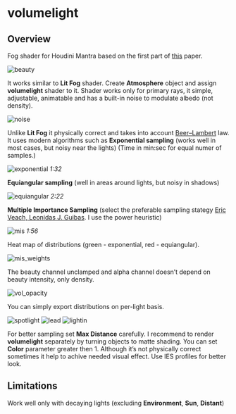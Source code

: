 # volumelight
## Overview
Fog shader for Houdini Mantra based on the first part of [this](https://www.solidangle.com/research/egsr2012_volume.pdf) paper.

![beauty](https://github.com/somesanctus/volumelight/blob/master/img/beauty.jpg)

It works similar to **Lit Fog** shader. Create **Atmosphere** object and assign **volumelight** shader to it.
Shader works only for primary rays, it simple, adjustable, animatable and has a built-in noise to modulate albedo (not density).

![noise](https://github.com/somesanctus/volumelight/blob/master/img/noise.jpg)

Unlike **Lit Fog** it physically correct and takes into account [Beer–Lambert](https://en.wikipedia.org/wiki/Beer%E2%80%93Lambert_law) law. It uses modern algorithms such as **Exponential sampling** (works well in most cases, but noisy near the lights) (Time in min:sec for equal numer of samples.)

![exponential](https://github.com/somesanctus/volumelight/blob/master/img/exponential.jpg) *1:32*

**Equiangular sampling** (well in areas around lights, but noisy in shadows)

![equiangular](https://github.com/somesanctus/volumelight/blob/master/img/equiangular.jpg) *2:22*

**Multiple Importance Sampling** (select the preferable sampling stategy [Eric Veach, Leonidas J. Guibas](https://graphics.stanford.edu/courses/cs348b-03/papers/veach-chapter9.pdf). I use the power heuristic)

![mis](https://github.com/somesanctus/volumelight/blob/master/img/mis.jpg) *1:56*

Heat map of distributions (green - exponential, red - equiangular).

![mis_weights](https://github.com/somesanctus/volumelight/blob/master/img/mis_weights.jpg)

The beauty channel unclamped and alpha channel doesn’t depend on beauty intensity, only density.

![vol_opacity](https://github.com/somesanctus/volumelight/blob/master/img/vol_opacity.jpg)

You can simply export distributions on per-light basis.

![spotlight](https://github.com/somesanctus/volumelight/blob/master/img/spotlight.jpg)
![lead](https://github.com/somesanctus/volumelight/blob/master/img/lead.jpg)
![lightin](https://github.com/somesanctus/volumelight/blob/master/img/lightin.jpg)

For better sampling set **Max Distance** carefully. I recommend to render **volumelight** separately by turning objects to matte shading. You can set **Color** parameter greater then 1. Although it’s not physically correct sometimes it help to achive needed visual effect. Use IES profiles for better look.

## Limitations
Work well only with decaying lights (excluding **Environment**, **Sun**, **Distant**)
